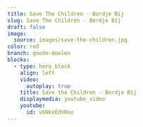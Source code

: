 ```yaml
---
title: Save The Children - Bordje Bij
slug: Save The Children - Bordje Bij
draft: false
image:
  source: images/save-the-children.jpg
color: red
branch: goede-doelen
blocks:
  - type: hero_block
    align: left
    video:
      autoplay: true
    title: Save the Children - Bordje Bij
    displaymedia: youtube_video
    youtube:
      id: v6NksEdVRno
---
```

